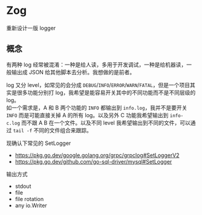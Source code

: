 # Zog

重新设计一版 logger

## 概念

有两种 log 经常被混淆：一种是给人读，多用于开发调试，一种是给机器读，一般输出成 JSON 给其他脚本去分析。我想做的是前者。

log 又分 level，如常见的会分成 `DEBUG`/`INFO`/`ERROR`/`WARN`/`FATAL`，但是一个项目其实是很多功能分别打 log，我希望是能容易开关其中的不同功能而不是不同层级的 log。  
如一个需求是，A 和 B 两个功能的 `INFO` 都输出到 `info.log`，我并不是要开关 `INFO` 而是可能直接关掉 A 的所有 log。以及另外 C 功能我希望输出到 `info-c.log` 而不跟 A B 在一个文件。以及不同 level 我希望输出到不同的文件，可以通过 `tail -f` 不同的文件组合来跟踪。

现确认下常见的 SetLogger

* https://pkg.go.dev/google.golang.org/grpc/grpclog#SetLoggerV2
* https://pkg.go.dev/github.com/go-sql-driver/mysql#SetLogger

输出方式

* stdout
* file
* file rotation
* any io.Writer
